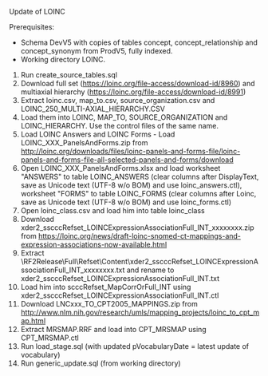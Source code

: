 Update of LOINC

Prerequisites:
- Schema DevV5 with copies of tables concept, concept_relationship and concept_synonym from ProdV5, fully indexed. 
- Working directory LOINC.

1. Run create_source_tables.sql
2. Download full set (https://loinc.org/file-access/download-id/8960)
and multiaxial hierarchy (https://loinc.org/file-access/download-id/8991)
3. Extract loinc.csv, map_to.csv, source_organization.csv and LOINC_250_MULTI-AXIAL_HIERARCHY.CSV
4. Load them into LOINC, MAP_TO, SOURCE_ORGANIZATION and LOINC_HIERARCHY. Use the control files of the same name.
5. Load LOINC Answers and LOINC Forms - Load LOINC_XXX_PanelsAndForms.zip from http://loinc.org/downloads/files/loinc-panels-and-forms-file/loinc-panels-and-forms-file-all-selected-panels-and-forms/download
6. Open LOINC_XXX_PanelsAndForms.xlsx and load worksheet "ANSWERS" to table LOINC_ANSWERS (clear columns after DisplayText, save as Unicode text (UTF-8 w/o BOM) and use loinc_answers.ctl),
worksheet "FORMS" to table LOINC_FORMS (clear columns after Loinc, save as Unicode text (UTF-8 w/o BOM) and use loinc_forms.ctl)
7. Open loinc_class.csv and load him into table loinc_class
8. Download xder2_sscccRefset_LOINCExpressionAssociationFull_INT_xxxxxxxx.zip from https://loinc.org/news/draft-loinc-snomed-ct-mappings-and-expression-associations-now-available.html
9. Extract \RF2Release\Full\Refset\Content\xder2_sscccRefset_LOINCExpressionAssociationFull_INT_xxxxxxxx.txt and rename to xder2_sscccRefset_LOINCExpressionAssociationFull_INT.txt
10. Load him into scccRefset_MapCorrOrFull_INT using xder2_sscccRefset_LOINCExpressionAssociationFull_INT.ctl
11. Download LNCxxx_TO_CPT2005_MAPPINGS.zip from http://www.nlm.nih.gov/research/umls/mapping_projects/loinc_to_cpt_map.html
12. Extract MRSMAP.RRF and load into CPT_MRSMAP using CPT_MRSMAP.ctl
13. Run load_stage.sql (with updated pVocabularyDate = latest update of vocabulary)
14. Run generic_update.sql (from working directory)

 